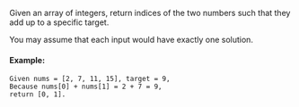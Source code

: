 Given an array of integers, return indices of the two numbers such that they add up to a specific target.

You may assume that each input would have exactly one solution.

#### Example:

    Given nums = [2, 7, 11, 15], target = 9,
    Because nums[0] + nums[1] = 2 + 7 = 9,
    return [0, 1].

